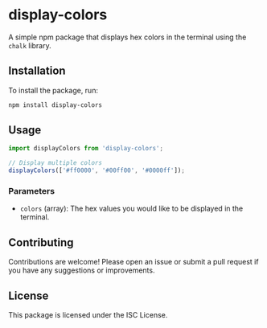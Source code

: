 # display-colors

A simple npm package that displays hex colors in the terminal using the `chalk` library.

## Installation

To install the package, run:

```bash
npm install display-colors
```

## Usage

```typescript
import displayColors from 'display-colors';

// Display multiple colors
displayColors(['#ff0000', '#00ff00', '#0000ff']);
```

### Parameters

- `colors` (array): The hex values you would like to be displayed in the terminal.

## Contributing

Contributions are welcome! Please open an issue or submit a pull request if you have any suggestions or improvements.

## License

This package is licensed under the ISC License.
